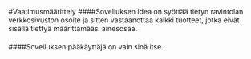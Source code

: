 #Vaatimusmäärittely
####Sovelluksen idea on syöttää tietyn ravintolan verkkosivuston osoite ja sitten vastaanottaa kaikki tuotteet, jotka eivät sisällä tiettyä määrittämääsi ainesosaa.
####
####Sovelluksen pääkäyttäjä on vain sinä itse.
